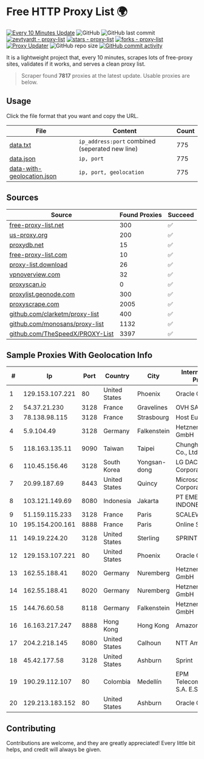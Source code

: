 
# Free HTTP Proxy List 🌍

[![Every 10 Minutes Update](https://github.com/mertguvencli/http-proxy-list/actions/workflows/main.yml/badge.svg?branch=main)](https://github.com/mertguvencli/http-proxy-list/actions/workflows/main.yml)
![GitHub](https://img.shields.io/github/license/mertguvencli/http-proxy-list)
![GitHub last commit](https://img.shields.io/github/last-commit/mertguvencli/http-proxy-list)
[![zevtyardt - proxy-list](https://img.shields.io/static/v1?label=zevtyardt&message=proxy-list&color=blue&logo=github)](https://github.com/zevtyardt/proxy-list "Go to GitHub repo")
[![stars - proxy-list](https://img.shields.io/github/stars/zevtyardt/proxy-list?style=social)](https://github.com/zevtyardt/proxy-list)
[![forks - proxy-list](https://img.shields.io/github/forks/zevtyardt/proxy-list?style=social)](https://github.com/zevtyardt/proxy-list)
[![Proxy Updater](https://github.com/zevtyardt/proxy-list/workflows/Proxy%20Updater/badge.svg)](https://github.com/zevtyardt/proxy-list/actions?query=workflow:"Proxy+Updater")
![GitHub repo size](https://img.shields.io/github/repo-size/zevtyardt/proxy-list)
[![GitHub commit activity](https://img.shields.io/github/commit-activity/m/zevtyardt/proxy-list?logo=commits)](https://github.com/zevtyardt/proxy-list/commits/main)

It is a lightweight project that, every 10 minutes, scrapes lots of free-proxy sites, validates if it works, and serves a clean proxy list.

> Scraper found **7817** proxies at the latest update. Usable proxies are below.

## Usage

Click the file format that you want and copy the URL.

|File|Content|Count|
|----|-------|-----|
|[data.txt](https://raw.githubusercontent.com/mertguvencli/http-proxy-list/main/proxy-list/data.txt)|`ip_address:port` combined (seperated new line)|775|
|[data.json](https://raw.githubusercontent.com/mertguvencli/http-proxy-list/main/proxy-list/data.json)|`ip, port`|775|
|[data-with-geolocation.json](https://raw.githubusercontent.com/mertguvencli/http-proxy-list/main/proxy-list/data-with-geolocation.json)|`ip, port, geolocation`|775|

## Sources

|Source|Found Proxies|Succeed|
|------|-------------|-------|
|[free-proxy-list.net](https://free-proxy-list.net)|300|✅|
|[us-proxy.org](https://www.us-proxy.org)|200|✅|
|[proxydb.net](http://proxydb.net)|15|✅|
|[free-proxy-list.com](https://free-proxy-list.com/?page=&port=&type%5B%5D=http&type%5B%5D=https&up_time=0&search=Search)|10|✅|
|[proxy-list.download](https://www.proxy-list.download/HTTP)|26|✅|
|[vpnoverview.com](https://vpnoverview.com/privacy/anonymous-browsing/free-proxy-servers)|32|✅|
|[proxyscan.io](https://www.proxyscan.io)|0|✅|
|[proxylist.geonode.com](https://proxylist.geonode.com/api/proxy-list?limit=300&page=1&sort_by=lastChecked&sort_type=desc&protocols=http,https)|300|✅|
|[proxyscrape.com](https://api.proxyscrape.com/v2/?request=displayproxies&protocol=http&timeout=10000&country=all&ssl=all&anonymity=all)|2005|✅|
|[github.com/clarketm/proxy-list](https://raw.githubusercontent.com/clarketm/proxy-list/master/proxy-list-raw.txt)|400|✅|
|[github.com/monosans/proxy-list](https://raw.githubusercontent.com/monosans/proxy-list/main/proxies/http.txt)|1132|✅|
|[github.com/TheSpeedX/PROXY-List](https://raw.githubusercontent.com/TheSpeedX/PROXY-List/master/http.txt)|3397|✅|


## Sample Proxies With Geolocation Info

|#|Ip|Port|Country|City|Internet Service Provider|
|-|--|----|-------|----|-------------------------|
|1|129.153.107.221|80|United States|Phoenix|Oracle Corporation|
|2|54.37.21.230|3128|France|Gravelines|OVH SAS|
|3|78.138.98.115|3128|France|Strasbourg|Host Europe GmbH|
|4|5.9.104.49|3128|Germany|Falkenstein|Hetzner Online GmbH|
|5|118.163.135.11|9090|Taiwan|Taipei|Chunghwa Telecom Co., Ltd.|
|6|110.45.156.46|3128|South Korea|Yongsan-dong|LG DACOM Corporation|
|7|20.99.187.69|8443|United States|Quincy|Microsoft Corporation|
|8|103.121.149.69|8080|Indonesia|Jakarta|PT EMERIO INDONESIA|
|9|51.159.115.233|3128|France|Paris|SCALEWAY|
|10|195.154.200.161|8888|France|Paris|Online S.A.S.|
|11|149.19.224.20|3128|United States|Sterling|SPRINT|
|12|129.153.107.221|80|United States|Phoenix|Oracle Corporation|
|13|162.55.188.41|8020|Germany|Nuremberg|Hetzner Online GmbH|
|14|162.55.188.41|8020|Germany|Nuremberg|Hetzner Online GmbH|
|15|144.76.60.58|8118|Germany|Falkenstein|Hetzner Online GmbH|
|16|16.163.217.247|8888|Hong Kong|Hong Kong|Amazon.com|
|17|204.2.218.145|8080|United States|Calhoun|NTT America, Inc.|
|18|45.42.177.58|3128|United States|Ashburn|Sprint|
|19|190.29.112.107|80|Colombia|Medellín|EPM Telecomunicaciones S.A. E.S.P.|
|20|129.213.183.152|80|United States|Ashburn|Oracle Corporation|



## Contributing

Contributions are welcome, and they are greatly appreciated! Every
little bit helps, and credit will always be given.

